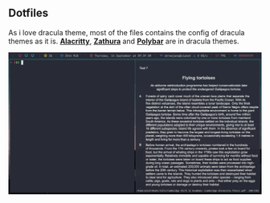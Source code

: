 ## Dotfiles

As i love dracula theme, most of the files contains the config of dracula themes as it is. 
__[Alacritty](https://github.com/Unishkhadka/Dotfiles/tree/main/alacritty)__,  __[Zathura](https://github.com/Unishkhadka/Dotfiles/tree/main/zathura)__ and  __[Polybar](https://github.com/Unishkhadka/Dotfiles/tree/main/polybar)__ are in dracula themes.


<img src="/images/pic-1.png">
